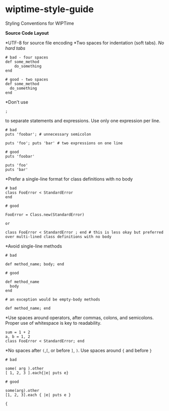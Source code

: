 # wiptime-style-guide
Styling Conventions for WIPTime

**Source Code Layout**

*UTF-8 for source file encoding
*Two spaces for indentation (soft tabs). *No hard tabs*

```
# bad - four spaces
def some_method
    do_something
end

# good - two spaces
def some_method
  do_something
end
```

*Don't use <pre><code>;</code></pre> to separate statements and expressions. Use only one expression per line.

```
# bad
puts 'foobar'; # unnecessary semicolon

puts 'foo'; puts 'bar' # two expressions on one line

# good
puts 'foobar'

puts 'foo'
puts 'bar'
```

*Prefer a single-line format for class definitions with no body

```
# bad 
class FooError < StandardError
end

# good

FooError = Class.new(StandardError)

or

class FooError < StandardError ; end # this is less okay but preferred over multi-lined class definitions with no body
```

*Avoid single-line methods

```
# bad 

def method_name; body; end

# good

def method_name
  body
end

# an exception would be empty-body methods

def method_name; end
```

*Use spaces around operators, after commas, colons, and semicolons. Proper use of whitespace is key to readability.

```
sum = 1 + 2
a, b = 1, 2
class FooError < StandardError; end
```

*No spaces after <code>(</code>,<code>[</code>, or before <code>]</code>, <code>)</code>. Use spaces around <code>{</code> and before <code>}</code>

```
# bad

some( arg ).other
[ 1, 2, 3 ].each{|e| puts e}

# good

some(arg).other
[1, 2, 3].each { |e| puts e }
```

<code>{</code>

